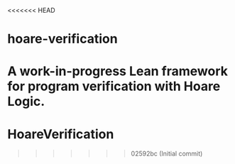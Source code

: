 <<<<<<< HEAD
# hoare-verification
A work-in-progress Lean framework for program verification with Hoare Logic. 
=======
# HoareVerification
>>>>>>> 02592bc (Initial commit)
